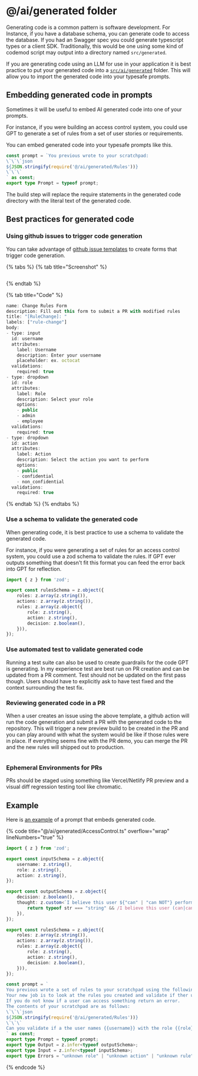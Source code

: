 # @/ai/generated folder

Generating code is a common pattern is software development. For Instance, if you have a database schema, you can generate code to access the database. If you had an Swagger spec you could generate typescript types or a client SDK. Traditionally, this would be one using some kind of codemod script may output into a directory named `src/generated`.

If you are generating code using an LLM for use in your application it is best practice to put your generated code into a [`src/ai/generated`](https://github.com/BLamy/GPT-AccessControl/tree/main/src/ai/generated) folder. This will allow you to import the generated code into your typesafe prompts.

## Embedding generated code in prompts

Sometimes it will be useful to embed AI generated code into one of your prompts.

For instance, if you were building an access control system, you could use GPT to generate a set of rules from a set of user stories or requirements.

You can embed generated code into your typesafe prompts like this.

```typescript
const prompt = `You previous wrote to your scratchpad:
\`\`\`json
${JSON.stringify(require('@/ai/generated/Rules'))}
\`\`\` 
` as const;
export type Prompt = typeof prompt;
```

The build step will replace the require statements in the generated code directory with the literal text of the generated code.

## Best practices for generated code

### Using github issues to trigger code generation

You can take advantage of [github issue templates](https://docs.github.com/en/communities/using-templates-to-encourage-useful-issues-and-pull-requests/configuring-issue-templates-for-your-repository#creating-issue-forms) to create forms that trigger code generation.

{% tabs %}
{% tab title="Screenshot" %}
<figure><img src=".gitbook/assets/image.png" alt=""><figcaption></figcaption></figure>
{% endtab %}

{% tab title="Code" %}
```javascript
name: Change Rules Form
description: Fill out this form to submit a PR with modified rules
title: "[RuleChange]: "
labels: ["rule-change"]
body:
- type: input
  id: username
  attributes:
    label: Username
    description: Enter your username
    placeholder: ex. octocat
  validations:
    required: true
- type: dropdown
  id: role
  attributes:
    label: Role
    description: Select your role
    options:
    - public
    - admin
    - employee
  validations:
    required: true
- type: dropdown
  id: action
  attributes:
    label: Action
    description: Select the action you want to perform
    options:
    - public
    - confidential
    - non_confidential
  validations:
    required: true
```
{% endtab %}
{% endtabs %}

### Use a schema to validate the generated code

When generating code, it is best practice to use a schema to validate the generated code.

For instance, if you were generating a set of rules for an access control system, you could use a zod schema to validate the rules. If GPT ever outputs something that doesn't fit this format you can feed the error back into GPT for reflection.

```typescript
import { z } from 'zod';

export const rulesSchema = z.object({
    roles: z.array(z.string()),
    actions: z.array(z.string()),
    rules: z.array(z.object({
        role: z.string(),
        action: z.string(),
        decision: z.boolean(),
    })),
});
```

### Use automated test to validate generated code

Running a test suite can also be used to create guardrails for the code GPT is generating. In my experience test are best run on PR creation and can be updated from a PR comment. Test should not be updated on the first pass though. Users should have to explicitly ask to have test fixed and the context surrounding the test fix.&#x20;

### Reviewing generated code in a PR

When a user creates an issue using the above template, a github action will run the code generation and submit a PR with the generated code to the repository. This will trigger a new preview build to be created in the PR and you can play around with what the system would be like if those rules were in place. If everything seems fine with the PR demo, you can merge the PR and the new rules will shipped out to production.&#x20;

<figure><img src=".gitbook/assets/image (1).png" alt=""><figcaption></figcaption></figure>

### Ephemeral Environments for PRs

PRs should be staged using something like Vercel/Netlify PR preview and a visual diff regression testing tool like chromatic.&#x20;

## Example

Here is [an example](https://accesscontrol.nextjs.ai/) of a prompt that embeds generated code.

{% code title="@/ai/generated/AccessControl.ts" overflow="wrap" lineNumbers="true" %}
```typescript
import { z } from 'zod';

export const inputSchema = z.object({
    username: z.string(),
    role: z.string(),
    action: z.string(),
});

export const outputSchema = z.object({
    decision: z.boolean(),
    thought: z.custom<`I believe this user ${"can" | "can NOT"} perform this action because ${string}`>(str => {
        return typeof str === "string" && /I believe this user (can|can NOT) perform this action because .*/.test(str);
    }),
});

export const rulesSchema = z.object({
    roles: z.array(z.string()),
    actions: z.array(z.string()),
    rules: z.array(z.object({
        role: z.string(),
        action: z.string(),
        decision: z.boolean(),
    })),
});

const prompt = `
You previous wrote a set of rules to your scratchpad using the following format: ${rulesSchema}
Your new job is to look at the rules you created and validate if ther user can perform the action given their role. 
If you do not know if a user can access something return an error. 
The contents of your scratchpad are as follows: 
\`\`\`json
${JSON.stringify(require('@/ai/generated/Rules'))}
\`\`\`
Can you validate if a the user names {{username}} with the role {{role}} can perform the action {{action}}?
` as const;
export type Prompt = typeof prompt;
export type Output = z.infer<typeof outputSchema>;
export type Input = z.infer<typeof inputSchema>;
export type Errors = "unknown role" | "unknown action" | "unknown rule" | "unknown error";
```
{% endcode %}

<figure><img src=".gitbook/assets/image (2).png" alt=""><figcaption></figcaption></figure>
